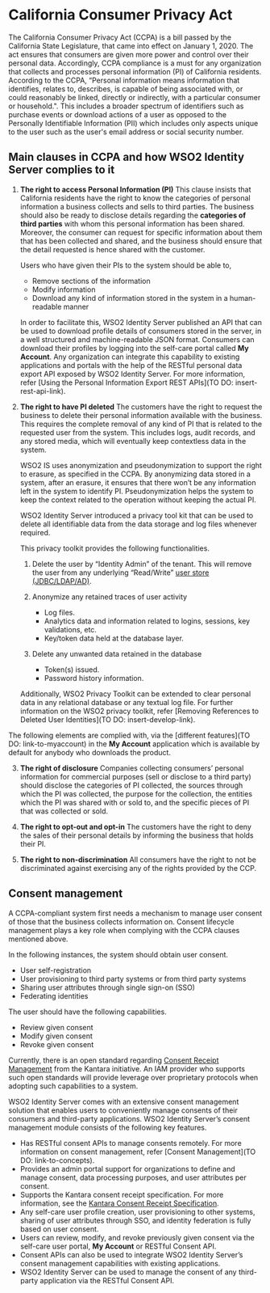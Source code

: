 # California Consumer Privacy Act

The California Consumer Privacy Act (CCPA) is a bill passed by the California State Legislature, that came into effect on January 1, 2020. The act ensures that consumers are given more power and control over their personal data. Accordingly, CCPA compliance is a must for any organization that collects and processes personal information (PI) of California residents. According to the CCPA,  “Personal information means information that identifies, relates to, describes, is capable of being associated with, or could reasonably be linked, directly or indirectly, with a particular consumer or household.". This includes a broader spectrum of identifiers such as purchase events or download actions of a user as opposed to the Personally Identifiable Information (PII) which includes only aspects unique to the user such as the user's email address or social security number. 

## Main clauses in CCPA and how WSO2 Identity Server complies to it

1.  **The right to access Personal Information (PI)**
    This clause insists that California residents have the right to know the categories of personal information a business collects and sells to third parties. 
    The business should also be ready to disclose details regarding the **categories of third parties** with whom this personal information has been shared. 
    Moreover, the consumer can request for specific information about them that has been collected and shared, and the business should ensure that the detail 
    requested is hence shared with the customer. 

    Users who have given their PIs to the system should be able to, 

    -   Remove sections of the information
    -   Modify information
    -   Download any kind of information stored in the system in a human-readable manner

    In order to facilitate this, WSO2 Identity Server published an API that can be used to download profile details of consumers 
    stored in the server, in a well structured and machine-readable JSON format. Consumers can download their profiles by logging into the self-care portal called **My Account**. Any organization can integrate this capability to existing applications and portals with the help of the RESTful personal data export 
    API exposed by WSO2 Identity Server. For more information, refer [Using the Personal Information Export REST APIs](TO DO: insert-rest-api-link).

2.  **The right to have PI deleted**
    The customers have the right to request the business to delete their personal information available with the business. 
    This requires the complete removal of any kind of PI that is related to the requested user from the system. 
    This includes logs, audit records, and any stored media, which will eventually keep contextless data in the system.
    
    WSO2 IS uses anonymization and pseudonymization to support the right to erasure, as specified in the CCPA. 
    By anonymizing data stored in a system, after an erasure, it ensures that there won’t be any information left in the system to identify PI. 
    Pseudonymization helps the system to keep the context related to the operation without keeping the actual PI.

    WSO2 Identity Server introduced a privacy tool kit that can be used to delete all identifiable data from the data storage and log files whenever required. 
    
    This privacy toolkit provides the following functionalities.

    1.   Delete the user by “Identity Admin” of the tenant. This will remove the user from any underlying “Read/Write” [user store (JDBC/LDAP/AD)](user-management/userstores).
    2.   Anonymize any retained traces of user activity
         -  Log files.
         -  Analytics data and information related to logins, sessions, key validations, etc.
         -  Key/token data held at the database layer.

    3.   Delete any unwanted data retained in the database
         -  Token(s) issued.
         -  Password history information.

    Additionally, WSO2 Privacy Toolkit can be extended to clear personal data in any relational database or any textual log file. 
    For further information on the WSO2 privacy toolkit, refer [Removing References to Deleted User Identities](TO DO: insert-develop-link).

The following elements are complied with, via the [different features](TO DO: link-to-myaccount) in the **My Account** application which is available by default for anybody who downloads the product. 

3.  **The right of disclosure**
    Companies collecting consumers’ personal information for commercial purposes (sell or disclose to a third party) should 
    disclose the categories of PI collected, the sources through which the PI was collected, the purpose for the collection, 
    the entities which the PI was shared with or sold to, and the specific pieces of PI that was collected or sold.

4.  **The right to opt-out and opt-in**
    The customers have the right to deny the sales of their personal details by informing the business that holds their PI.  

5.  **The right to non-discrimination**
    All consumers have the right to not be discriminated against exercising any of the rights provided by the CCP.

## Consent management 
A CCPA-compliant system first needs a mechanism to manage user consent of those that the business collects
 information on. Consent lifecycle management plays a key role when complying with the CCPA clauses mentioned above.

In the following instances, the system should obtain user consent.

-   User self-registration
-   User provisioning to third party systems or from third party systems
-   Sharing user attributes through single sign-on (SSO)
-   Federating identities

The user should have the following capabilities.

-   Review given consent
-   Modify given consent
-   Revoke given consent

Currently, there is an open standard regarding [Consent Receipt Management](https://kantarainitiative.org/confluence/display/infosharing/Consent+Receipt+Specification) from the Kantara initiative. 
An IAM provider who supports such open standards will provide leverage over proprietary protocols when adopting such capabilities to a system.

WSO2 Identity Server comes with an extensive consent management solution that enables users to conveniently 
manage consents of their consumers and third-party applications. WSO2 Identity Server’s consent management module consists of the following key features.

-   Has RESTful consent APIs to manage consents remotely. For more information on consent management, refer [Consent Management](TO DO: link-to-concepts).
-   Provides an admin portal support for organizations to define and manage consent, data processing purposes, and user attributes per consent.
-   Supports the Kantara consent receipt specification. For more information, see the 
[Kantara Consent Receipt Specification](https://kantarainitiative.org/confluence/display/infosharing/Consent+Receipt+Specification).
-   Any self-care user profile creation, user provisioning to other systems, sharing of user attributes through SSO, and identity federation is fully based on user consent.
-   Users can review, modify, and revoke previously given consent via the self-care user portal, **My Account** or RESTful Consent API.
-   Consent APIs can also be used to integrate WSO2 Identity Server’s consent management capabilities with existing applications.
-   WSO2 Identity Server can be used to manage the consent of any third-party application via the RESTful Consent API.
